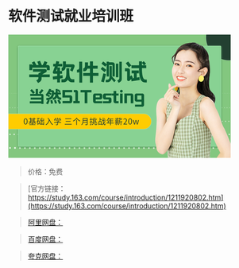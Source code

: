 # 软件测试就业培训班

![img](../../../assets/study163/free/ede03dccb8ee46f8bec5f3ac1996c59d.png)

> 价格：免费

> [官方链接：https://study.163.com/course/introduction/1211920802.htm](https://study.163.com/course/introduction/1211920802.htm)

> [阿里网盘：]()

> [百度网盘：]()

> [夸克网盘：]()
